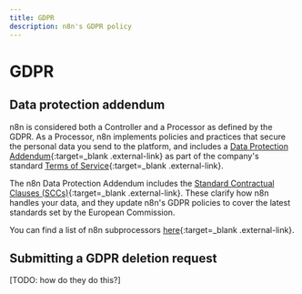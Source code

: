```yaml
---
title: GDPR
description: n8n's GDPR policy
---
```


# GDPR

## Data protection addendum

n8n is considered both a Controller and a Processor as defined by the GDPR. As a Processor, n8n implements policies and practices that secure the personal data you send to the platform, and includes a [Data Protection Addendum](https://n8n.io/legal/){:target=_blank .external-link} as part of the company's standard [Terms of Service](https://n8n.io/legal/){:target=_blank .external-link}.

The n8n Data Protection Addendum includes the [Standard Contractual Clauses (SCCs)](https://ec.europa.eu/info/law/law-topic/data-protection/international-dimension-data-protection/standard-contractual-clauses-scc_en){:target=_blank .external-link}. These clarify how n8n handles your data, and they update n8n's GDPR policies to cover the latest standards set by the European Commission.

You can find a list of n8n subprocessors [here](https://n8n.io/legal/){:target=_blank .external-link}.

## Submitting a GDPR deletion request

[TODO: how do they do this?]



